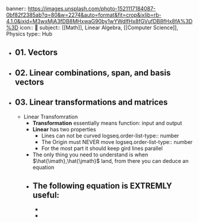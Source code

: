 banner:: https://images.unsplash.com/photo-1521117184087-0bf82f2385ab?q=80&w=2274&auto=format&fit=crop&ixlib=rb-4.1.0&ixid=M3wxMjA3fDB8MHxwaG90by1wYWdlfHx8fGVufDB8fHx8fA%3D%3D
icon:: 🧮
subject:: [[Math]], Linear Algebra, [[Computer Science]], Physics
type:: Hub

- ## 01. Vectors
- ## 02. Linear combinations, span, and basis vectors
- ## 03. Linear transformations and matrices
	- Linear Transfomration
		- **Transformation** essentially means function: input and output
		- **Linear** has two properties
			- Lines can not be curved
			  logseq.order-list-type:: number
			- The Origin must NEVER move
			  logseq.order-list-type:: number
			- For the most part it should keep gird lines parallel
		- The only thing you need to understand is when $\hat{\imath},\hat{\jmath}$ land, from there you can deduce an equation
		- The following equation is EXTREMLY useful:
			-
			-
			-